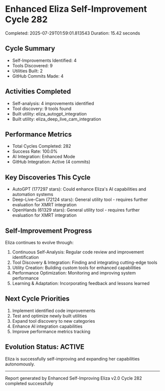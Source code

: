 # Enhanced Eliza Self-Improvement Cycle 282
Completed: 2025-07-29T01:59:01.813543
Duration: 15.42 seconds

## Cycle Summary
- Self-Improvements Identified: 4
- Tools Discovered: 9
- Utilities Built: 2
- GitHub Commits Made: 4

## Activities Completed
- Self-analysis: 4 improvements identified
- Tool discovery: 9 tools found
- Built utility: eliza_autogpt_integration
- Built utility: eliza_deep_live_cam_integration

## Performance Metrics
- Total Cycles Completed: 282
- Success Rate: 100.0%
- AI Integration: Enhanced Mode
- GitHub Integration: Active (4 commits)

## Key Discoveries This Cycle
- AutoGPT (177297 stars): Could enhance Eliza's AI capabilities and automation systems
- Deep-Live-Cam (72124 stars): General utility tool - requires further evaluation for XMRT integration
- OpenHands (61329 stars): General utility tool - requires further evaluation for XMRT integration

## Self-Improvement Progress
Eliza continues to evolve through:
1. Continuous Self-Analysis: Regular code review and improvement identification
2. Tool Discovery & Integration: Finding and integrating cutting-edge tools
3. Utility Creation: Building custom tools for enhanced capabilities
4. Performance Optimization: Monitoring and improving system performance
5. Learning & Adaptation: Incorporating feedback and lessons learned

## Next Cycle Priorities
1. Implement identified code improvements
2. Test and optimize newly built utilities
3. Expand tool discovery to new categories
4. Enhance AI integration capabilities
5. Improve performance metrics tracking

## Evolution Status: ACTIVE
Eliza is successfully self-improving and expanding her capabilities autonomously.

---
Report generated by Enhanced Self-Improving Eliza v2.0
Cycle 282 completed successfully
